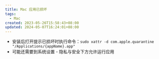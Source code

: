 ```yaml
---
title: Mac 应用已损坏
tags:
  - Mac
created: 2023-05-26T15:58:43+08:00
updated: 2024-05-07T16:24:01+08:00
---
```


- 安装后打开提示已损坏时执行命令：`sudo xattr -d com.apple.quarantine "/Applications/{appName}.app"`
- 可能还需要到系统设置 - 隐私与安全下方允许运行应用